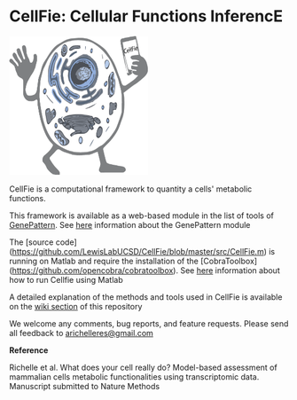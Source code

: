 # **CellFie**: Cellular Functions InferencE

<img src="https://github.com/LewisLabUCSD/CellFie/blob/master/logo_with_name.png" width="250" height="250">

 CellFie is a computational framework to quantity a cells' metabolic functions.
 
 This framework is available as a web-based module in the list of tools of [GenePattern](www.genepattern.org). See [here](https://github.com/LewisLabUCSD/CellFie/wiki/Tutorial-:-GenePattern-module) information about the GenePattern module
 
 The [source code] (https://github.com/LewisLabUCSD/CellFie/blob/master/src/CellFie.m) is running on Matlab and require the installation of the [CobraToolbox] (https://github.com/opencobra/cobratoolbox). See [here](https://github.com/LewisLabUCSD/CellFie/wiki/Running-CellFie-in-Matlab) information about how to run Cellfie using Matlab
 
 A detailed explanation of the methods and tools used in CellFie is available on the [wiki section](https://github.com/LewisLabUCSD/CellFie/wiki) of this repository

We welcome any comments, bug reports, and feature requests. Please send all feedback to arichelleres@gmail.com

**Reference**

Richelle et al. What does your cell really do? Model-based assessment of mammalian cells metabolic functionalities using transcriptomic data. Manuscript submitted to Nature Methods 
